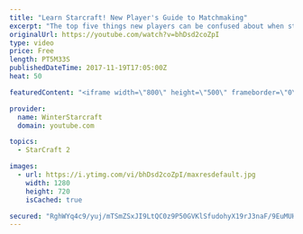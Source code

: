 ```yaml
---
title: "Learn Starcraft! New Player's Guide to Matchmaking"
excerpt: "The top five things new players can be confused about when starting off playing Starcraft 2!"
originalUrl: https://youtube.com/watch?v=bhDsd2coZpI
type: video
price: Free
length: PT5M33S
publishedDateTime: 2017-11-19T17:05:00Z
heat: 50

featuredContent: "<iframe width=\"800\" height=\"500\" frameborder=\"0\" src=\"https://www.youtube.com/embed/bhDsd2coZpI\" allow=\"accelerometer; autoplay; encrypted-media; gyroscope; picture-in-picture\" allowfullscreen></iframe>"

provider:
  name: WinterStarcraft
  domain: youtube.com

topics:
  - StarCraft 2

images:
  - url: https://i.ytimg.com/vi/bhDsd2coZpI/maxresdefault.jpg
    width: 1280
    height: 720
    isCached: true

secured: "RghWYq4c9/yuj/mTSmZSxJI9LtQC0z9P50GVKlSfudohyX19rJ3naF/9EuMUHm08xvgUxXnWhM4JeoJHABTDBj1Lr82X3eM1fS9LH9UYK4jjsFeBsii/jx3ymn0XKfIsl1CdLPw9iDW7QOHoG7RXoaGRGmhlhCNChGD2FaP7m0n22DxwUb9TX6vJCslx6dRg97ZILrsYreEHmvKTOUzvOZ+8j15snUXnksjPUvOpCKgmxt1m2IWCa9G0OAscquNdg72Ad8XU0g97myfFFWhzcDxjDjs2GHuLLH78Ggy5QUk5ZyApbMIIQaQ6Cp2jjCintwqLAoLrBUitV7W8Cz0YiKgSQYuVsiqRSWMSv8XgJGxvtwRx2QdVdL9pyTaANXybm1urPZpnlmXm8ocumwEW6rr5aG1Z0zwtK9ceC36ZigQ=;5g373qEY5claoffK5xT6Dw=="
---
```


